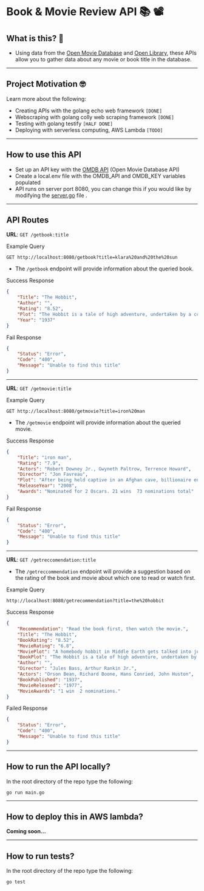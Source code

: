 # Book & Movie Review API 📚 📽️

## What is this? 🎉
- Using data from the [Open Movie Database](https://www.omdbapi.com/) and [Open Library](https://openlibrary.org/), these APIs allow you to gather data about any movie or book title in the database. 
---

## Project Motivation 🤓
Learn more about the following:
- Creating APIs with the golang echo web framework `[DONE]`
- Webscraping with golang colly web scraping framework `[DONE]`
- Testing with golang testify `[HALF DONE]`
- Deploying with serverless computing, AWS Lambda `[TODO]`

---
## How to use this API 
- Set up an API key with the [OMDB API](https://www.omdbapi.com/) (Open Movie Database API) 
- Create a local.env file with the OMDB_API and OMDB_KEY variables populated 
- API runs on server port 8080, you can change this if you would like by modifying the [server.go](server/server.go) file .
---
## API Routes 


**URL**:  `GET /getbook:title`

Example Query

```
GET http://localhost:8080/getbook?title=klara%20and%20the%20sun
```
- The `/getbook` endpoint will provide information about the queried book.

Success Response
```json
{
    "Title": "The Hobbit",
    "Author": "",
    "Rating": "8.52",
    "Plot": "The Hobbit is a tale of high adventure, undertaken by a company of dwarves in search of dragon-guarded gold. A reluctant partner in this perilous quest is Bilbo Baggins, a comfort-loving unambitious hobbit, who surprises even himself by his resourcefulness and skill as a burglar.Encounters with trolls, goblins, dwarves, elves, and giant spiders, conversations with the dragon, Smaug, and a rather unwilling presence at the Battle of Five Armies are just some of the adventures that befall Bilbo.Bilbo Baggins has taken his place among the ranks of the immortals of children’s fiction. Written by Professor Tolkien for his children, The Hobbit met with instant critical acclaim when published.",
    "Year": "1937"
}
```

Fail Response
```json
{
    "Status": "Error",
    "Code": "400",
    "Message": "Unable to find this title"
}
```

 ---

**URL**:  `GET /getmovie:title`

Example Query
```
GET http://localhost:8080/getmovie?title=iron%20man
```
- The `/getmovie` endpoint will provide information about the queried movie.

Success Response
```json
{
    "Title": "iron man",
    "Rating": "7.9",
    "Actors": "Robert Downey Jr., Gwyneth Paltrow, Terrence Howard",
    "Director": "Jon Favreau",
    "Plot": "After being held captive in an Afghan cave, billionaire engineer Tony Stark creates a unique weaponized suit of armor to fight evil.",
    "ReleaseYear": "2008",
    "Awards": "Nominated for 2 Oscars. 21 wins  73 nominations total"
}
```

Fail Response
```json
{
    "Status": "Error",
    "Code": "400",
    "Message": "Unable to find this title"
}
```

---

**URL**:  `GET /getreccomendation:title`

- The `/getreccommendation` endpoint will provide a suggestion based on the rating of the book and movie about which one to read or watch first.


Example Query
```
http://localhost:8080/getrecommendation?title=the%20hobbit
```

Success Response
```json
{
    "Recommendation": "Read the book first, then watch the movie.",
    "Title": "The Hobbit",
    "BookRating": "8.52",
    "MovieRating": "6.8",
    "MoviePlot": "A homebody hobbit in Middle Earth gets talked into joining a quest with a group of dwarves to recover their treasure from a dragon.",
    "BookPlot": "The Hobbit is a tale of high adventure, undertaken by a company of dwarves in search of dragon-guarded gold. A reluctant partner in this perilous quest is Bilbo Baggins, a comfort-loving unambitious hobbit, who surprises even himself by his resourcefulness and skill as a burglar.Encounters with trolls, goblins, dwarves, elves, and giant spiders, conversations with the dragon, Smaug, and a rather unwilling presence at the Battle of Five Armies are just some of the adventures that befall Bilbo.Bilbo Baggins has taken his place among the ranks of the immortals of children’s fiction. Written by Professor Tolkien for his children, The Hobbit met with instant critical acclaim when published.",
    "Author": "",
    "Director": "Jules Bass, Arthur Rankin Jr.",
    "Actors": "Orson Bean, Richard Boone, Hans Conried, John Huston",
    "BookPublished": "1937",
    "MovieReleased": "1977",
    "MovieAwards": "1 win  2 nominations."
}
```
Failed Response
```json
{
    "Status": "Error",
    "Code": "400",
    "Message": "Unable to find this title"
}
```

---
## How to run the API locally?

In the root directory of the repo type the following:

`go run main.go`

---

## How to deploy this in AWS lambda?

__Coming soon...__


---
## How to run tests?
In the root directory of the repo type the following:

`go test`


